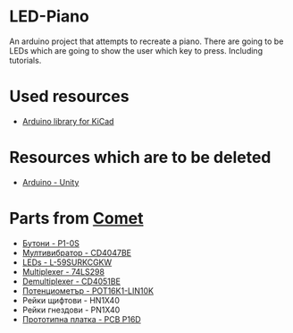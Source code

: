 # LED-Piano
An arduino project that attempts to recreate a piano. There are going to be LEDs which are going to show the user which key to press. Including tutorials. 

# Used resources

* [Arduino library for KiCad](https://github.com/Alarm-Siren/arduino-kicad-library)

# Resources which are to be deleted

* [Arduino - Unity](https://www.alanzucconi.com/2015/10/07/how-to-integrate-arduino-with-unity/)

# Parts from [Comet](https://store.comet.bg/Catalogue/)
* [Бутони - P1-0S](https://store.comet.bg/download-file.php?id=891)
* [Мултивибратор - CD4047BE](https://store.comet.bg/download-file.php?id=7472)
* [LEDs - L-59SURKCGKW](https://store.comet.bg/Catalogue/Product/14155/)
* [Multiplexer - 74LS298](http://pdf1.alldatasheet.com/datasheet-pdf/view/5704/MOTOROLA/74LS298.html)
* [Demultiplexer - CD4051BE](https://store.comet.bg/download-file.php?id=7470)
* [Потенциометър - POT16K1-LIN10K](https://store.comet.bg/download-file.php?id=854)
* Рейки щифтови - HN1X40
* Рейки гнездови - PN1X40
* [Прототипнa платкa - PCB P16D](https://store.comet.bg/download-file.php?id=4428)
